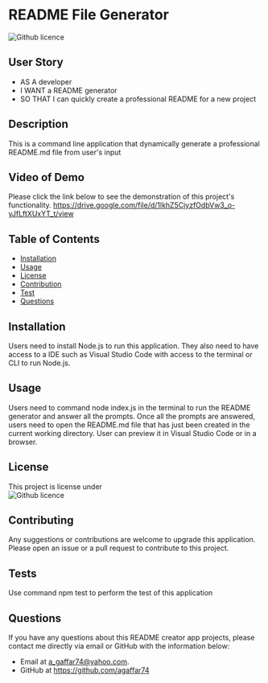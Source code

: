 # README File Generator

  ![Github licence](http://img.shields.io/badge/license-MIT-blue.svg)
  
  
  ## User Story
  * AS A developer
  * I WANT a README generator
  * SO THAT I can quickly create a professional README for a new project


  ## Description 
  This is a command line application that dynamically generate a professional README.md file from user's input
  
  ## Video of Demo
  Please click the link below to see the demonstration of this project's functionality.
  https://drive.google.com/file/d/1lkhZ5CjyzfOdbVw3_o-yJfLftXUxYT_t/view



  ## Table of Contents
  * [Installation](#installation)
  * [Usage](#usage)
  * [License](#license)
  * [Contribution](#contribution)
  * [Test](#test)
  * [Questions](#questions)

    
  ## Installation 
  Users need to install Node.js to run this application. They also need to have access to a IDE such as Visual Studio Code with access to the terminal or CLI to run  Node.js. 


  ## Usage 
  Users need to command node index.js in the terminal to run the README generator and answer all the prompts. Once all the prompts are answered, users need to open the README.md file that has just been created in the current working directory. User can preview it in Visual Studio Code or in a browser.


  ## License 
  This project is license under  
  ![Github licence](http://img.shields.io/badge/license-MIT-blue.svg)


  ## Contributing 
  Any suggestions or contributions are welcome to upgrade this application. Please open an issue or a pull request to contribute to this project.


  ## Tests
  Use command npm test to perform the test of this application
  

  ## Questions
  If you have any questions about this README creator app projects, please contact me directly via email or GitHub with the information below:
  *  Email at a_gaffar74@yahoo.com. 
  *  GitHub at https://github.com/agaffar74
